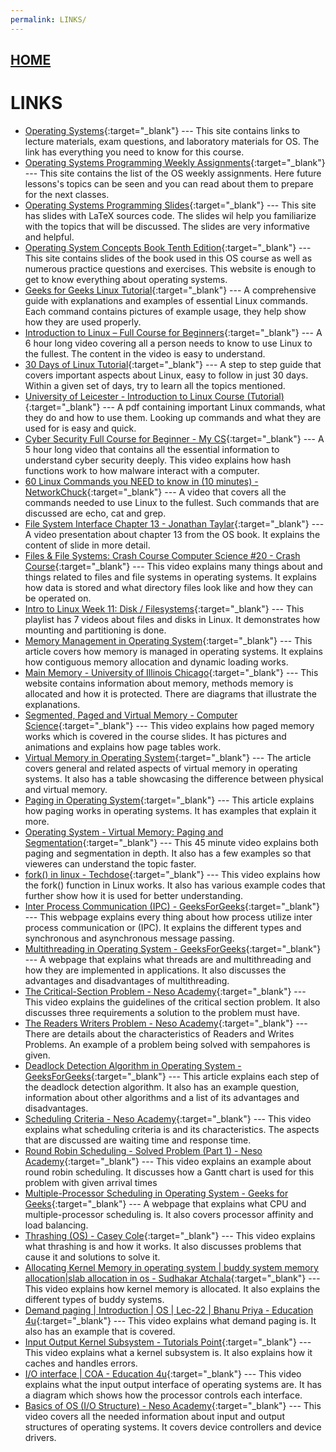 ```yaml
---
permalink: LINKS/
---
```


## [HOME](../)

# LINKS

* [Operating Systems](https://os.vlsm.org/){:target="_blank"} ---
  This site contains links to lecture materials, exam questions, and laboratory materials for OS. The link has everything you need to know for this course.
* [Operating Systems Programming Weekly Assignments](https://demos.vlsm.org/){:target="_blank"} ---
  This site contains the list of the OS weekly assignments. Here future lessons's topics can be seen and you can read about them to prepare for the next classes.
* [Operating Systems Programming Slides](https://docos.vlsm.org/){:target="_blank"} ---
  This site has slides with LaTeX sources code. The slides wil help you familiarize with the topics that will be discussed. The slides are very informative and helpful.
* [Operating System Concepts Book Tenth Edition](https://www.geeksforgeeks.org/linux-tutorial/){:target="_blank"} ---
  This site contains slides of the book used in this OS course as well as numerous practice questions and exercises. This website is enough to get to know everything about operating systems.
* [Geeks for Geeks Linux Tutorial](https://www.geeksforgeeks.org/linux-tutorial/){:target="_blank"} ---
  A comprehensive guide with explanations and examples of essential Linux commands. Each command contains pictures of example usage, they help show how they are used properly.
* [Introduction to Linux – Full Course for Beginners](https://www.youtube.com/watch?v=sWbUDq4S6Y8){:target="_blank"} ---
  A 6 hour long video covering all a person needs to know to use Linux to the fullest. The content in the video is easy to understand.
* [30 Days of Linux Tutorial](https://www.geeksforgeeks.org/30-days-of-linux/){:target="_blank"} ---
  A step to step guide that covers important aspects about Linux, easy to follow in just 30 days. Within a given set of days, try to learn all the topics mentioned.
* [University of Leicester - Introduction to Linux Course (Tutorial)](https://web.njit.edu/~alexg/courses/cs332/OLD/F2020/hand3f20/Linux-Tutorial.pdf){:target="_blank"} ---
  A pdf containing important Linux commands, what they do and how to use them. Looking up commands and what they are used for is easy and quick.
* [Cyber Security Full Course for Beginner - My CS](https://www.youtube.com/watch?v=U_P23SqJaDc){:target="_blank"} ---
  A 5 hour long video that contains all the essential information to understand cyber security deeply. This video explains how hash functions work to how malware interact with a computer.
* [60 Linux Commands you NEED to know in (10 minutes) - NetworkChuck](https://www.youtube.com/watch?v=gd7BXuUQ91w){:target="_blank"} ---
  A video that covers all the commands needed to use Linux to the fullest. Such commands that are discussed are echo, cat and grep.
* [File System Interface Chapter 13 - Jonathan Taylar](https://www.youtube.com/watch?v=duUccxFcJ9g){:target="_blank"} ---
  A video presentation about chapter 13 from the OS book. It explains the content of slide in more detail.
* [Files & File Systems: Crash Course Computer Science #20 - Crash Course](https://www.youtube.com/watch?v=KN8YgJnShPM){:target="_blank"} ---
  This video explains many things about and things related to files and file systems in operating systems. It explains how data is stored and what directory files look like and how they can be operated on.
* [Intro to Linux Week 11: Disk / Filesystems](https://www.youtube.com/watch?v=Qrb9fOaGZC8&list=PLXEcKYHTGBdTRlbumIL_PT8RMN7o3-wuS){:target="_blank"} ---
  This playlist has 7 videos about files and disks in Linux. It demonstrates how mounting and partitioning is done.
* [Memory Management in Operating System](https://www.geeksforgeeks.org/memory-management-in-operating-system/){:target="_blank"} ---
  This article covers how memory is managed in operating systems. It explains how contiguous memory allocation and dynamic loading works.
* [Main Memory - University of Illinois Chicago](https://www.cs.uic.edu/~jbell/CourseNotes/OperatingSystems/8_MainMemory.html){:target="_blank"} ---
  This website contains information about memory, methods memory is allocated and how it is protected. There are diagrams that illustrate the explanations.
* [Segmented, Paged and Virtual Memory - Computer Science](https://www.youtube.com/watch?v=p9yZNLeOj4s){:target="_blank"} ---
  This video explains how paged memory works which is covered in the course slides. It has pictures and animations and explains how page tables work.
* [Virtual Memory in Operating System](https://www.geeksforgeeks.org/virtual-memory-in-operating-system/){:target="_blank"} ---
  The article covers general and related aspects of virtual memory in operating systems. It also has a table showcasing the difference between physical and virtual memory. 
* [Paging in Operating System](https://www.geeksforgeeks.org/paging-in-operating-system/){:target="_blank"} ---
  This article explains how paging works in operating systems. It has examples that explain it more.
* [Operating System - Virtual Memory: Paging and Segmentation](https://www.youtube.com/watch?v=Ge11lAUyiYs){:target="_blank"} ---
  This 45 minute video explains both paging and segmentation in depth. It also has a few examples so that vieweres can understand the topic faster.
* [fork() in linux - Techdose](https://www.youtube.com/watch?v=CaWgJIbwb-4){:target="_blank"} ---
  This video explains how the fork() function in Linux works. It also has various example codes that further show how it is used for better understanding.
* [Inter Process Communication (IPC) - GeeksForGeeks](https://www.geeksforgeeks.org/inter-process-communication-ipc/){:target="_blank"} ---
  This webpage explains every thing about how process utilize inter process communication or (IPC). It explains the different types and synchronous and asynchronous message passing.
* [Multithreading in Operating System - GeeksForGeeks](https://www.geeksforgeeks.org/multithreading-in-operating-system/){:target="_blank"} ---
  A webpage that explains what threads are and multithreading and how they are implemented in applications. It also discusses the advantages and disadvantages of multithreading.
* [The Critical-Section Problem - Neso Academy](https://www.youtube.com/watch?v=UtEORPakw5Y){:target="_blank"} ---
  This video explains the guidelines of the critical section problem. It also discusses three requirements a solution to the problem must have.
* [The Readers Writers Problem - Neso Academy](https://www.youtube.com/watch?v=p2XDhW5INOo){:target="_blank"} ---
  There are details about the characteristics of Readers and Writes Problems. An example of a problem being solved with sempahores is given.
* [Deadlock Detection Algorithm in Operating System - GeeksForGeeks](https://www.geeksforgeeks.org/deadlock-detection-algorithm-in-operating-system/){:target="_blank"} ---
  This article explains each step of the deadlock detection algorithm. It also has an example question, information about other algorithms and a list of its advantages and disadvantages.
* [Scheduling Criteria - Neso Academy](https://www.youtube.com/watch?v=bWHFY8-rL5I&list=PLBlnK6fEyqRitWSE_AyyySWfhRgyA-rHk&index=4){:target="_blank"} ---
  This video explains what scheduling criteria is and its characteristics. The aspects that are discussed are waiting time and response time.
* [Round Robin Scheduling - Solved Problem (Part 1) - Neso Academy](https://www.youtube.com/watch?v=QlCmgBOMjlI&list=PLBlnK6fEyqRitWSE_AyyySWfhRgyA-rHk&index=16){:target="_blank"} ---
  This video explains an example about round robin scheduling. It discusses how a Gantt chart is used for this problem with given arrival times
* [Multiple-Processor Scheduling in Operating System - Geeks for Geeks](https://www.geeksforgeeks.org/multiple-processor-scheduling-in-operating-system/){:target="_blank"} ---
  A webpage that explains what CPU and multiple-processor scheduling is. It also covers processor affinity and load balancing.
* [Thrashing (OS) - Casey Cole](https://www.youtube.com/watch?v=vtyXZWp9Fsk){:target="_blank"} ---
  This video explains what thrashing is and how it works. It also discusses problems that cause it and solutions to solve it.
* [Allocating Kernel Memory in operating system | buddy system memory allocation|slab allocation in os - Sudhakar Atchala](https://www.youtube.com/watch?v=sKWSk0o-TxE){:target="_blank"} ---
  This video explains how kernel memory is allocated. It also explains the different types of buddy systems.
* [Demand paging | Introduction | OS | Lec-22 | Bhanu Priya - Education 4u](https://www.youtube.com/watch?v=aOz3YMfEo1o){:target="_blank"} ---
  This video explains what demand paging is. It also has an example that is covered.
* [Input Output Kernel Subsystem - Tutorials Point](https://www.youtube.com/watch?v=8Q35mWChJ2Y){:target="_blank"} ---
  This video explains what a kernel subsystem is. It also explains how it caches and handles errors.
* [I/O interface | COA - Education 4u](https://www.youtube.com/watch?v=b9frb09L2kU){:target="_blank"} ---
  This video explains what the input output interface of operating systems are. It has a diagram which shows how the processor controls each interface.
* [Basics of OS (I/O Structure) - Neso Academy](https://www.youtube.com/watch?v=F18RiREDkwE&t=25s){:target="_blank"} ---
  This video covers all the needed information about input and output structures of operating systems. It covers device controllers and device drivers.
